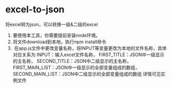 # excel-to-json
将excel转为json，可以转换一级&amp;二级的excel
1.  要使用本工具，你需要提前安装node环境。
2.  将文件download到本地，执行npm install命令
3.  在app.js文件中更改变量名称，将INPUT等变量更改为本地的文件名称，具体对应关系为
  INPUT：输入excel文件名称，
  FIRST_TITLE：JSON中一级显示的主名称，
  SECOND_TITLE：JSON中二级显示的主名称，
  FIRST_MAIN_LIST：JSON中一级显示的全部变量组成的数组，  
  SECOND_MAIN_LIST：JSON中二级显示的全部变量组成的数组
详情可见实例文件
